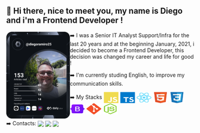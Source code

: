 ## 👋 Hi there, nice to meet you, my name is Diego and i'm a Frontend Developer !

<div>
 <a href="https://app.daily.dev/diegoramiro25"><img src="https://github.com/diego-girao/diego-girao/blob/master/devcard.svg" width="170" align="left" alt="Diego's Dev Card"/></a>
 
 <span>
        
➡️ I was a Senior IT Analyst Support/Infra for the last 20 years and at the beginning January, 2021,
i decided to become a Frontend Developer, this decision was changed my career and life for good !
      
➡️ I'm currently studing English, to improve my communication skills.
      
➡️ My Stacks 
<img align="center" alt="Diego-Js" height="30" width="40" src="https://raw.githubusercontent.com/devicons/devicon/master/icons/javascript/javascript-plain.svg">
 <img align="center" alt="Diego-Ts" height="30" width="40" src="https://raw.githubusercontent.com/devicons/devicon/master/icons/typescript/typescript-plain.svg">
<img align="center" alt="Diego-React" height="30" width="40" src="https://raw.githubusercontent.com/devicons/devicon/master/icons/react/react-original.svg"> 
<img align="center" alt="Diego-HTML" height="30" width="40" src="https://raw.githubusercontent.com/devicons/devicon/master/icons/html5/html5-original.svg">
<img align="center" alt="Diego-CSS" height="30" width="40" src="https://raw.githubusercontent.com/devicons/devicon/master/icons/css3/css3-original.svg"> 
<img align="center" alt="Diego-Node" height="30" width="40" src="https://raw.githubusercontent.com/devicons/devicon/master/icons/bootstrap/bootstrap-original.svg"> 
<img align="center" alt="Diego-Git" height="30" width="40" src="https://raw.githubusercontent.com/devicons/devicon/master/icons/git/git-original.svg"> <img align="center" alt="Diego-Node" height="30" width="40" src="https://raw.githubusercontent.com/devicons/devicon/master/icons/nodejs/nodejs-original.svg">

➡️ Contacts:
<a href="https://www.linkedin.com/in/diego-girao" target="_blank"><img align = center src="https://img.shields.io/badge/-LinkedIn-%230077B5?style=for-the-badge&logo=linkedin&logoColor=white" width="85" target="_blank"></a> <a href = "mailto:diegoramiro25@gmail.com"><img align = center src="https://img.shields.io/badge/-Gmail-%23333?style=for-the-badge&logo=gmail&logoColor=color" width="75" target="_blank"></a> <a href="https://twitter.com/diegoramiro25" target="_blank"><img align = center src="https://img.shields.io/badge/-twitter-%230077B5?style=for-the-badge&logo=twitter&logoColor=white" width="80" target="_blank"></a>
 </span>
 
</div>

<!-- <br/>
<br/>
<br/>
<br/>

 <div align="center">
 
 | <img align="center" alt="Diego-Js" height="30" width="40" src="https://raw.githubusercontent.com/devicons/devicon/master/icons/javascript/javascript-plain.svg"> | <img align="center" alt="Diego-Ts" height="30" width="40" src="https://raw.githubusercontent.com/devicons/devicon/master/icons/typescript/typescript-plain.svg"> | <img align="center" alt="Diego-React" height="30" width="40" src="https://raw.githubusercontent.com/devicons/devicon/master/icons/react/react-original.svg"> | <img align="center" alt="Diego-HTML" height="30" width="40" src="https://raw.githubusercontent.com/devicons/devicon/master/icons/html5/html5-original.svg"> | <img align="center" alt="Diego-CSS" height="30" width="40" src="https://raw.githubusercontent.com/devicons/devicon/master/icons/css3/css3-original.svg"> | <img align="center" alt="Diego-Node" height="30" width="40" src="https://raw.githubusercontent.com/devicons/devicon/master/icons/bootstrap/bootstrap-original.svg"> | <img align="center" alt="Diego-Git" height="30" width="40" src="https://raw.githubusercontent.com/devicons/devicon/master/icons/git/git-original.svg"> | <img align="center" alt="Diego-Node" height="30" width="40" src="https://raw.githubusercontent.com/devicons/devicon/master/icons/nodejs/nodejs-original.svg"> |
|---|---|---|---|---|---|---|---|
 
</div>

 -->


 
<!--  <div align = "center">
  <a href="https://github.com/diego-girao">
  <img height="150em" src="https://github-readme-stats.vercel.app/api?username=diego-girao&show_icons=true&theme=dark&include_all_commits=true&count_private=true"/>
  <img height="150em" src="https://github-readme-stats.vercel.app/api/top-langs/?username=diego-girao&layout=compact&langs_count=7&theme=dark"/>
</div>  -->
 
<!-- <div style="display: inline_block" align = center >  
<img align="center" alt="Diego-yoda" height="141" width="350" src="https://media.giphy.com/media/sk6yL9EGVeAcE/source.gif?cid=ecf05e473z14gy8f9cb336152l6u9mhowm98u3s9ramuerzm&rid=source.gif&ct=g">
</div> -->
